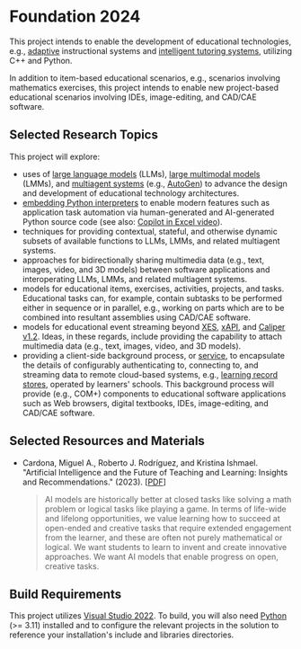 # Foundation 2024

This project intends to enable the development of educational technologies, e.g., [adaptive](https://en.wikipedia.org/wiki/Adaptive_learning) instructional systems and [intelligent tutoring systems](https://en.wikipedia.org/wiki/Intelligent_tutoring_system), utilizing C++ and Python.

In addition to item-based educational scenarios, e.g., scenarios involving mathematics exercises, this project intends to enable new project-based educational scenarios involving IDEs, image-editing, and CAD/CAE software.

## Selected Research Topics

This project will explore:
* uses of [large language models](https://en.wikipedia.org/wiki/Large_language_model) (LLMs), [large multimodal models](https://en.wikipedia.org/wiki/Large_language_model#Multimodality) (LMMs), and [multiagent systems](https://en.wikipedia.org/wiki/Multiagent_system) (e.g., [AutoGen](https://github.com/microsoft/autogen)) to advance the design and development of educational technology architectures.
* [embedding Python interpreters](https://docs.python.org/3/c-api/) to enable modern features such as application task automation via human-generated and AI-generated Python source code (see also: [Copilot in Excel video](https://www.youtube.com/watch?v=vGI6VLr8L5w)).
* techniques for providing contextual, stateful, and otherwise dynamic subsets of available functions to LLMs, LMMs, and related multiagent systems.
* approaches for bidirectionally sharing multimedia data (e.g., text, images, video, and 3D models) between software applications and interoperating LLMs, LMMs, and related multiagent systems.
* models for educational items, exercises, activities, projects, and tasks. Educational tasks can, for example, contain subtasks to be performed either in sequence or in parallel, e.g., working on parts which are to be combined into resultant assemblies using CAD/CAE software.
* models for educational event streaming beyond [XES](https://xes-standard.org/), [xAPI](https://xapi.com/), and [Caliper v1.2](https://www.imsglobal.org/activity/caliper). Ideas, in these regards, include providing the capability to attach multimedia data (e.g., text, images, video, and 3D models).
* providing a client-side background process, or [service](https://en.wikipedia.org/wiki/Windows_service), to encapsulate the details of configurably authenticating to, connecting to, and streaming data to remote cloud-based systems, e.g., [learning record stores](https://en.wikipedia.org/wiki/Learning_Record_Store), operated by learners' schools. This background process will provide (e.g., COM+) components to educational software applications such as Web browsers, digital textbooks, IDEs, image-editing, and CAD/CAE software.

## Selected Resources and Materials

* Cardona, Miguel A., Roberto J. Rodríguez, and Kristina Ishmael. "Artificial Intelligence and the Future of Teaching and Learning: Insights and Recommendations." (2023). [[PDF](https://tech.ed.gov/files/2023/05/ai-future-of-teaching-and-learning-report.pdf)]

  > AI models are historically better at closed tasks like solving a math problem or logical tasks like playing a game. In terms of life-wide and lifelong opportunities, we value learning how to succeed at open-ended and creative tasks that require extended engagement from the learner, and these are often not purely mathematical or logical. We want students to learn to invent and create innovative approaches. We want AI models that enable progress on open, creative tasks.

## Build Requirements

This project utilizes [Visual Studio 2022](https://visualstudio.microsoft.com/downloads/). To build, you will also need [Python](https://www.python.org/downloads/) (>= 3.11) installed and to configure the relevant projects in the solution to reference your installation's include and libraries directories.
